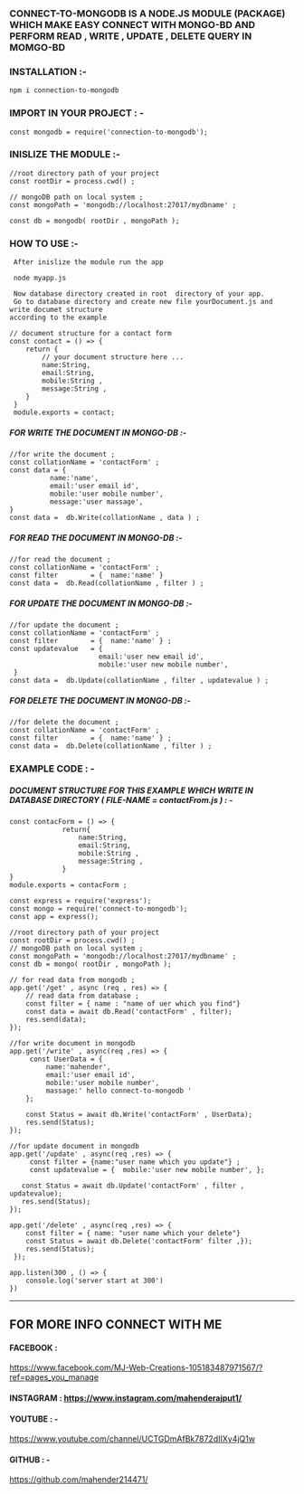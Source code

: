### CONNECT-TO-MONGODB IS A NODE.JS MODULE (PACKAGE) WHICH MAKE EASY CONNECT WITH MONGO-BD AND PERFORM READ , WRITE , UPDATE , DELETE QUERY IN MOMGO-BD 

### INSTALLATION :-

`````````````
npm i connection-to-mongodb
`````````````

### IMPORT IN YOUR PROJECT : -

`````````````
const mongodb = require('connection-to-mongodb');

`````````````

### INISLIZE THE MODULE :-

`````````````
//root directory path of your project 
const rootDir = process.cwd() ;

// mongoDB path on local system ;
const mongoPath = 'mongodb://localhost:27017/mydbname' ;

const db = mongodb( rootDir , mongoPath );

`````````````

### HOW TO USE :-

`````````````
 After inislize the module run the app 
`````````````
`````````````
 node myapp.js 
`````````````
`````````````
 Now database directory created in root  directory of your app.
 Go to database directory and create new file yourDocument.js and write documet structure 
according to the example  
`````````````
`````````````
// document structure for a contact form 
const contact = () => {
    return {
        // your document structure here ... 
        name:String,
        email:String,
        mobile:String ,
        message:String ,
    }
 }
 module.exports = contact;
`````````````

##### FOR WRITE THE DOCUMENT IN MONGO-DB :-

`````````````
//for write the document ;
const collationName = 'contactForm' ;
const data = {
          name:'name',
          email:'user email id',
          mobile:'user mobile number',
          message:'user massage',
}
const data =  db.Write(collationName , data ) ;
`````````````

##### FOR READ THE DOCUMENT IN MONGO-DB :-

`````````````
//for read the document ;
const collationName = 'contactForm' ;
const filter        = {  name:'name' }
const data =  db.Read(collationName , filter ) ;
`````````````
##### FOR UPDATE THE DOCUMENT IN MONGO-DB :-

`````````````
//for update the document ;
const collationName = 'contactForm' ;
const filter        = {  name:'name' } ;
const updatevalue   = {
                      email:'user new email id',
                      mobile:'user new mobile number',
 }
const data =  db.Update(collationName , filter , updatevalue ) ;
`````````````
##### FOR DELETE THE DOCUMENT IN MONGO-DB :-

`````````````
//for delete the document ;
const collationName = 'contactForm' ;
const filter        = {  name:'name' } ;
const data =  db.Delete(collationName , filter ) ;
`````````````

### EXAMPLE CODE : - 
##### DOCUMENT STRUCTURE FOR THIS EXAMPLE WHICH WRITE IN DATABASE DIRECTORY ( FILE-NAME = contactFrom.js ) : -
````````````````
const contacForm = () => {
             return{
                 name:String,
                 email:String,
                 mobile:String ,
                 message:String ,
             }      
}
module.exports = contacForm ;
````````````````

``````````````
const express = require('express');
const mongo = require('connect-to-mongodb');
const app = express();

//root directory path of your project 
const rootDir = process.cwd() ;
// mongoDB path on local system ;
const mongoPath = 'mongodb://localhost:27017/mydbname' ;
const db = mongo( rootDir , mongoPath );

// for read data from mongodb ;
app.get('/get' , async (req , res) => {
    // read data from database ;
    const filter = { name : "name of uer which you find"}
    const data = await db.Read('contactForm' , filter);
    res.send(data);
});

//for write document in mongodb 
app.get('/write' , async(req ,res) => {
     const UserData = {
         name:'mahender',
         email:'user email id',
         mobile:'user mobile number',
         massage:' hello connect-to-mongodb '
    };

    const Status = await db.Write('contactForm' , UserData);
    res.send(Status);
});

//for update document in mongodb
app.get('/update' , async(req ,res) => {
     const filter = {name:"user name which you update"} ;
     const updatevalue = {  mobile:'user new mobile number', };

   const Status = await db.Update('contactForm' , filter , updatevalue);
   res.send(Status);
});

app.get('/delete' , async(req ,res) => {
    const filter = { name: "user name which your delete"}
    const Status = await db.Delete('contactForm' filter ,});
    res.send(Status);
 });

app.listen(300 , () => {
    console.log('server start at 300')
})
``````````````

______
## FOR MORE INFO CONNECT WITH ME 
#### FACEBOOK   : 
https://www.facebook.com/MJ-Web-Creations-105183487971567/?ref=pages_you_manage
#### INSTAGRAM  :  https://www.instagram.com/mahenderajput1/
#### YOUTUBE    : -
https://www.youtube.com/channel/UCTGDmAfBk7872dIIXy4jQ1w
#### GITHUB     : -
https://github.com/mahender214471/
